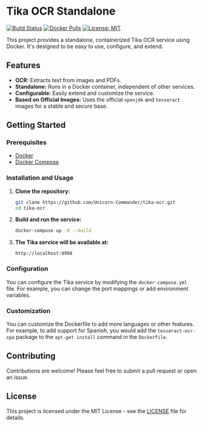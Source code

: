 
# Tika OCR Standalone

[![Build Status](https://img.shields.io/badge/build-passing-brightgreen.svg)](https://github.com/Unicorn-Commander/tika-ocr)
[![Docker Pulls](https://img.shields.io/docker/pulls/unicorncommander/tika-ocr.svg)](https://hub.docker.com/r/unicorncommander/tika-ocr)
[![License: MIT](https://img.shields.io/badge/License-MIT-yellow.svg)](https://opensource.org/licenses/MIT)

This project provides a standalone, containerized Tika OCR service using Docker. It's designed to be easy to use, configure, and extend.

## Features

*   **OCR:** Extracts text from images and PDFs.
*   **Standalone:** Runs in a Docker container, independent of other services.
*   **Configurable:** Easily extend and customize the service.
*   **Based on Official Images:** Uses the official `openjdk` and `tesseract` images for a stable and secure base.

## Getting Started

### Prerequisites

*   [Docker](https://docs.docker.com/get-docker/)
*   [Docker Compose](https://docs.docker.com/compose/install/)

### Installation and Usage

1.  **Clone the repository:**

    ```sh
    git clone https://github.com/Unicorn-Commander/tika-ocr.git
    cd tika-ocr
    ```

2.  **Build and run the service:**

    ```sh
    docker-compose up -d --build
    ```

3.  **The Tika service will be available at:**

    ```
    http://localhost:9998
    ```

### Configuration

You can configure the Tika service by modifying the `docker-compose.yml` file. For example, you can change the port mappings or add environment variables.

### Customization

You can customize the Dockerfile to add more languages or other features. For example, to add support for Spanish, you would add the `tesseract-ocr-spa` package to the `apt-get install` command in the `Dockerfile`.

## Contributing

Contributions are welcome! Please feel free to submit a pull request or open an issue.

## License

This project is licensed under the MIT License - see the [LICENSE](LICENSE) file for details.

